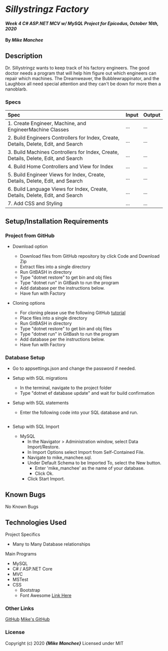 # _Sillystringz Factory_

#### _Week 4 C# ASP.NET MCV w/ MySQL Project for Epicodus, October 16th, 2020_

#### By _**Mike Manchee**_

## Description

Dr. Sillystringz wants to keep track of his factory engineers. The good doctor needs a program that will help him figure out which engineers can repair which machines. The Dreamweaver, the Bubblewrappinator, and the Laughbox all need special attention and they can't be down for more then a nanoblarb.  
<!-- Brainstorming
View a list of Engineers
View a list of Machines
details for each Engineer
details for each Machine
list of Machines each Engineer can repair
list of Engineers each Machine has assigned
add/remove Engineers
add/remove Machines

********** Further **************
add tagout property to Machine
add idle property to Engineer
add date tracker w/ incidents and details
 -->
### Specs
| Spec | Input | Output |
| :-------------     | :------------- | :------------- |
|  1.  Create Engineer, Machine, and EngineerMachine Classes | ... | ... |
|  2.  Build Engineers Controllers for Index, Create, Details, Delete, Edit, and Search | ... | ... |
|  3.  Build Machines Controllers for Index, Create, Details, Delete, Edit, and Search | ... | ... |
|  4.  Build Home Controllers and View for Index | ... | ... |
|  5.  Build Engineer Views for Index, Create, Details, Delete, Edit, and Search | ... | ... |
|  6.  Build Language Views for Index, Create, Details, Delete, Edit, and Search | ... | ... |
|  7.  Add CSS and Styling | ... | ... |


## Setup/Installation Requirements

### Project from GitHub
* Download option
  * Download files from GitHub repository by click Code and Download Zip
  * Extract files into a single directory 
  * Run GitBASH in directory
  * Type "dotnet restore" to get bin and obj files
  * Type "dotnet run" in GitBash to run the program
  * Add database per the instructions below.
  * Have fun with Factory <!-- TITLE HERE -->

* Cloning options
  * For cloning please use the following GitHub [tutorial](https://docs.github.com/en/enterprise/2.16/user/github/creating-cloning-and-archiving-repositories/cloning-a-repository)
  * Place files into a single directory 
  * Run GitBASH in directory
  * Type "dotnet restore" to get bin and obj files
  * Type "dotnet run" in GitBash to run the program
  * Add database per the instructions below.
  * Have fun with Factory <!-- TITLE HERE -->

### Database Setup
* Go to appsettings.json and change the password if needed.

* Setup with SQL migrations
  * In the terminal, navigate to the project folder
  * Type "dotnet ef database update" and wait for build confirmation
  
* Setup with SQL statements 
  * Enter the following code into your SQL database and run.
  ``` SQL
  
  ```

* Setup with SQL Import
  * MySQL
    * In the Navigator > Administration window, select Data Import/Restore.
    * In Import Options select Import from Self-Contained File.
    * Navigate to mike_manchee.sql.
    * Under Default Schema to be Imported To, select the New button.
      * Enter 'mike_manchee' as the name of your database.
      * Click Ok.
    * Click Start Import.

## Known Bugs

No Known Bugs

## Technologies Used
Project Specifics
* Many to Many Database relationships

Main Programs
* MySQL
* C# / ASP.NET Core 
* MVC
* MSTest
* CSS
  * Bootstrap
  * Font Awesome [Link Here](https://www.w3schools.com/icons/fontawesome_icons_intro.asp)


### Other Links
[GitHub](https://blog.agood.cloud/img/common/github.png)
[Mike's GitHub](https://github.com/mmanchee)

### License

Copyright (c) 2020 **_{Mike Manchee}_**
Licensed under MIT